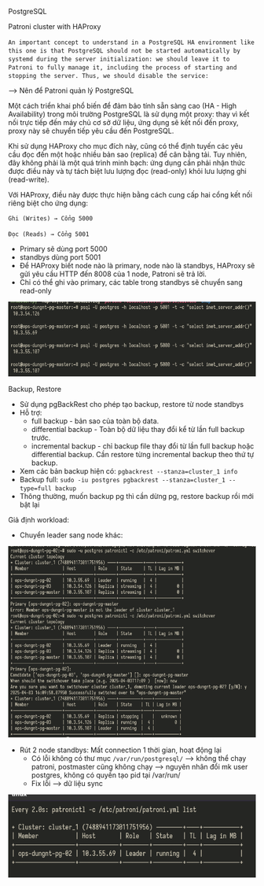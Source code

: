 PostgreSQL

Patroni cluster with HAProxy

 `An important concept to understand in a PostgreSQL HA environment like this one is that PostgreSQL should not be started automatically by systemd during the server initialization: we should leave it to Patroni to fully manage it, including the process of starting and stopping the server. Thus, we should disable the service:`

 --> Nên để Patroni quản lý PostgreSQL

Một cách triển khai phổ biến để đảm bảo tính sẵn sàng cao (HA - High Availability) trong môi trường PostgreSQL là sử dụng một proxy: thay vì kết nối trực tiếp đến máy chủ cơ sở dữ liệu, ứng dụng sẽ kết nối đến proxy, proxy này sẽ chuyển tiếp yêu cầu đến PostgreSQL.

Khi sử dụng HAProxy cho mục đích này, cũng có thể định tuyến các yêu cầu đọc đến một hoặc nhiều bản sao (replica) để cân bằng tải. Tuy nhiên, đây không phải là một quá trình minh bạch: ứng dụng cần phải nhận thức được điều này và tự tách biệt lưu lượng đọc (read-only) khỏi lưu lượng ghi (read-write).

Với HAProxy, điều này được thực hiện bằng cách cung cấp hai cổng kết nối riêng biệt cho ứng dụng:

    Ghi (Writes) → Cổng 5000

    Đọc (Reads) → Cổng 5001

  + Primary sẽ dùng port 5000
  + standbys dùng port 5001
  + Để HAProxy biết node nào là primary, node nào là standbys, HAProxy sẽ gửi yêu cầu HTTP đến 8008 của 1 node, Patroni sẽ trả lời.
  + Chỉ có thể ghi vào primary, các table trong standbys sẽ chuyển sang read-only

![patroni port](pictures/patroni_port_5000_5001.png)

Backup, Restore

+ Sử dụng pgBackRest cho phép tạo backup, restore từ node standbys
+ Hỗ trợ:
  - full backup - bản sao của toàn bộ data.
  - differential backup - Toàn bộ dữ liệu thay đổi kể từ lần full backup trước.
  - incremental backup - chỉ backup file thay đổi từ lần full backup hoặc differential backup. Cần restore từng incremental backup theo thứ tự backup.
+ Xem các bản backup hiện có: `pgbackrest --stanza=cluster_1 info`
+ Backup full: `sudo -iu postgres pgbackrest --stanza=cluster_1 --type=full backup`
+ Thông thường, muốn backup pg thì cần dừng pg, restore backup rồi mới bật lại
 

Giả định workload:
+ Chuyển leader sang node khác:

![switch leader](pictures/patroni_switch_leader.png)

+ Rút 2 node standbys: Mất connection 1 thời gian, hoạt động lại
  - Có lỗi không có thư mục `/var/run/postgresql/` --> không thể chạy patroni, postmaster cũng không chạy --> nguyên nhân đổi mk user postgres, không có quyền tạo pid tại /var/run/
  - Fix lỗi --> dữ liệu sync

![remove 2 node](pictures/patroni_remove_2node.png)


